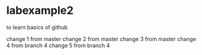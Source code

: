 # labexample2
to learn basics of github

change 1 from master
change 2 from master
change 3 from master
change 4 from branch 4
change 5 from branch 4
